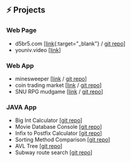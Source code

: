 ## ⚡ Projects

### Web Page

- d5br5.com  [[link](http://d5br5.com){:target="_blank"} / [git repo](https://github.com/d5br5/d5br5.com)]
- youniv.video [[link](http://www.youniv.video)]

### Web App

- minesweeper [[link](https://d5br5.github.io/minesweeper/) / [git repo](https://github.com/d5br5/minesweeper)]
- coin trading market [[link](https://codesandbox.io/s/naughty-browser-5rvjd?file=/src/index.js) / [git repo](https://github.com/d5br5/coindealer.api)]
- SNU RPG mudgame [[link](https://hxj8x.sse.codesandbox.io/) / [git repo](https://github.com/jaecheoljung/mudgame)]

### JAVA App

- Big Int Calculator [[git repo](https://github.com/d5br5/snu_data_structure/tree/main/HW1)]
- Movie Database Console [[git repo](https://github.com/d5br5/snu_data_structure/tree/main/HW2)]
- Infix to Postfix Calculator [[git repo](https://github.com/d5br5/snu_data_structure/tree/main/HW3)]
- Sorting Method Comparison [[git repo](https://github.com/d5br5/snu_data_structure/tree/main/HW4)]
- AVL Tree [[git repo](https://github.com/d5br5/snu_data_structure/tree/main/HW5)]
- Subway route search [[git repo](https://github.com/d5br5/snu_data_structure/tree/main/HW6)]


<!--
**d5br5/d5br5** is a ✨ _special_ ✨ repository because its `README.md` (this file) appears on your GitHub profile.

Here are some ideas to get you started:

- 🔭 I’m currently working on ...
- 🌱 I’m currently learning ...
- 👯 I’m looking to collaborate on ...
- 🤔 I’m looking for help with ...
- 💬 Ask me about ...
- 📫 How to reach me: ...
- 😄 Pronouns: ...
- ⚡ Fun fact: ...
-->
